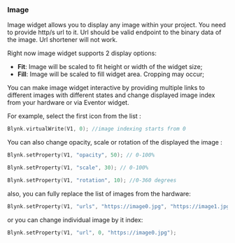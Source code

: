 
### Image

Image widget allows you to display any image within your project. You need to provide http/s url to it.
Url should be valid endpoint to the binary data of the image. Url shortener will not work.

Right now image widget supports 2 display options:
 - **Fit**: Image will be scaled to fit height or width of the widget size;
 - **Fill**: Image will be scaled to fill widget area. Cropping may occur;

You can make image widget interactive by providing multiple links to different images
with different states and change displayed image index from your hardware or via Eventor widget.

For example, select the first icon from the list :

```cpp
Blynk.virtualWrite(V1, 0); //image indexing starts from 0
```

You can also change opacity, scale or rotation of the displayed the image :

```cpp
Blynk.setProperty(V1, "opacity", 50); // 0-100%
```

```cpp
Blynk.setProperty(V1, "scale", 30); // 0-100%
```

```cpp
Blynk.setProperty(V1, "rotation", 10); //0-360 degrees
```

also, you can fully replace the list of images from the hardware:

```cpp
Blynk.setProperty(V1, "urls", "https://image0.jpg", "https://image1.jpg");
```

or you can change individual image by it index:

```cpp
Blynk.setProperty(V1, "url", 0, "https://image0.jpg");
```

